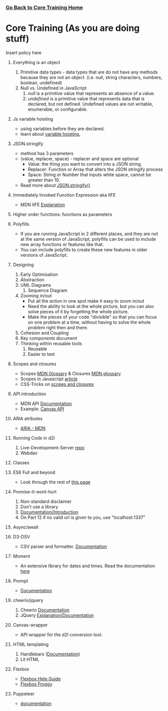 ### [Go Back to Core Training Home](./)

# Core Training (As you are doing stuff)

Insert policy here

1.  Everything is an object
    1.  Primitive data types - data types that are do not have any methods because they are not an object. (i.e. null, string characters, numbers, boolean, undefined)
    2. Null vs. Undefined in JavaScript
        1. *null* is a primitive value that represents an absence of a value.
        2. *undefined* is a primitive value that represents data that is declared, but not defined. Undefined values are not writable, enumerable, or configurable. 
2.  Js variable hoisting
    - using variables before they are declared.
    - learn about [variable hoisting.](https://developer.mozilla.org/en-US/docs/Web/JavaScript/Reference/Statements/var)
3. JSON.stringify
    * method has 3 parameters
    * (value, replacer, space) - replacer and space are optional
        * Value: the thing you want to convert into a JSON string.
        * Replacer: Function or Array that alters the JSON stringify process
        * Space: String or Number that inputs white space, cannot be greater than 10. 
    * Read more about [JSON.stringify()](https://developer.mozilla.org/en-US/docs/Web/JavaScript/Reference/Global_Objects/JSON/stringify)
3.  Immediately Invoked Function Expression aka IIFE
    * MDN IIFE [Explanation](https://developer.mozilla.org/en-US/docs/Glossary/IIFE)
4.  Higher order functions: functions as parameters

5.  Polyfills
    * If you are running JavaScript in 2 different places, and they are not at the same version of JavaScript, polyfills can be used to include new array functions or features like that. 
    * You can include polyfills to create these new features in older versions of JavaScript.
6.  Designing
    1.  Early Optimisation
    2.  Abstraction
    3.  UML Diagrams
        1. Sequence Diagram
    3.  Zooming in/out
        *  Put all the action in one spot make it easy to zoom in/out
        * Need the ability to look at the whole picture, but you can also solve pieces of it by forgetting the whole picture.
        * Make the pieces of your code "divisible" so that you can focus on one problem at a time, without having to solve the whole problem right then and there.         
    4.  Cohesion and Coupling
    5.  Key components document
    6.  Thinking within reusable tools
        1.  Reusable
        2.  Easier to test
7.  Scopes and closures
    * Scopes [MDN Glossary](https://developer.mozilla.org/en-US/docs/Glossary/Scope) & Closures [MDN glossary](https://developer.mozilla.org/en-US/docs/Web/JavaScript/Closures)
    * Scopes in Javascript [article](https://scotch.io/tutorials/understanding-scope-in-javascript#toc-scope-in-javascript)
    * CSS-Tricks on [scopes and closures](https://css-tricks.com/javascript-scope-closures/)
8.  API introduction
    * MDN API [Documentation](https://developer.mozilla.org/en-US/docs/Glossary/API)
    * Example: [Canvas API](https://canvas.instructure.com/doc/api/index.html)
9. ARIA atributes 
    * [ARIA - MDN](https://developer.mozilla.org/en-US/docs/Web/Accessibility/ARIA)
9.  Running Code in d2l
    1.  Live-Development-Server [repo](https://github.com/byuitechops/live-development-server)
    2.  Webdav
10.  Classes
11.  ES6 Full and beyond
        * Look through the rest of [this page](http://es6-features.org/)
12.  Promise-it-wont-hurt
        1.  Non-standard disclaimer
        2.  Don’t use a library
        1.  [Documentation/Introduction](https://github.com/stevekane/promise-it-wont-hurt)
        3.  On Part 12 if no valid url is given to you, use "localhost:1337"
13.  Async/await
14.  D3-DSV
        * CSV parser and formatter. [Documentation](https://github.com/d3/d3-dsv)
15.  Moment
        * An extensive library for dates and times. Read the documentation [here](https://momentjs.com/docs/#/displaying/format/)
16.  Prompt
        * [Documentation](https://github.com/flatiron/prompt)
17.  cheerio/jquery
        1. Cheerio [Documentation](https://github.com/cheeriojs/cheerio)
        2. JQuery [Explanation/Documentation](https://jquery.com/)
18.  Canvas-wrapper
        * API wrapper for the d2l conversion tool.
19.  HTML templating
        1.  Handlebars ([Documentation](https://handlebarsjs.com/))
        2.  Lit HTML
20.  Flexbox
        * [Flexbox Help Guide](https://css-tricks.com/snippets/css/a-guide-to-flexbox/)
        * [Flexbox Froggy](http://flexboxfroggy.com/)
21.  Puppeteer
        * [documentation](https://github.com/GoogleChrome/puppeteer)
